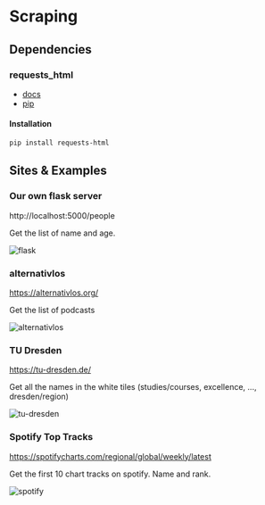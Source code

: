 # Scraping

## Dependencies

### requests_html

- [docs](https://requests-html.kennethreitz.org/)
- [pip](https://pypi.org/project/requests-html/)

#### Installation

```sh
pip install requests-html
```

## Sites & Examples

### Our own flask server

http://localhost:5000/people

Get the list of name and age.

![flask](./images/flask.jpg)

### alternativlos

https://alternativlos.org/

Get the list of podcasts

![alternativlos](./images/alternativlos.jpg)

### TU Dresden

https://tu-dresden.de/

Get all the names in the white tiles (studies/courses, excellence, ..., dresden/region)

![tu-dresden](./images/tu_dresden.jpg)

### Spotify Top Tracks

https://spotifycharts.com/regional/global/weekly/latest

Get the first 10 chart tracks on spotify. Name and rank.

![spotify](./images/spotify.jpg)
